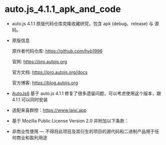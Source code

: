 # auto.js_4.1.1_apk_and_code

- auto.js 4.1.1 原版代码仓库克隆收藏研究，包含 apk (debug、release) 与 源码。

- 原版信息

  原作者代码仓库: https://github.com/hyb1996

  官网: https://pro.autojs.org

  官方文档: https://pro.autojs.org/docs

  官方博客: https://blog.autojs.org

- [AutoJs6](https://github.com/SuperMonster003/AutoJs6) 基于 auto.js 4.1.1 修复了很多遗留问题，可以考虑使用这个版本，跟 4.1.1 可以同时安装

- 适配来喜群控：https://www.laixi.app

- 基于 Mozilla Public License Version 2.0 并附加以下条款：

- 非商业性使用 — 不得将此项目及其衍生的项目的源代码和二进制产品用于任何商业和盈利用途
